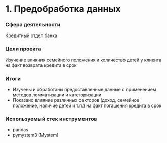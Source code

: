 # 1. Предобработка данных

### Сфера деятельности 

Кредитный отдел банка

### Цели проекта

Изучение влияния семейного положения и количество детей у клиента на факт возврата кредита в срок  

### Итоги

- Изучены и обработаны предоставленные данные с применением методов лемматизации и категоризации
- Показано влияние различных факторов (доход, семейное положение, наличие детей и т.п.) на факт погашения кредита в срок

### Используемый стек инструментов

- pandas
- pymystem3 (Mystem)
